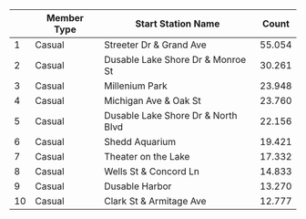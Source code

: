 | |Member Type|Start Station Name                    |Count|
|-|-----------|--------------------------------------|-----|
|1|Casual     |Streeter Dr & Grand Ave               |55.054|
|2|Casual     |Dusable Lake Shore Dr & Monroe St     |30.261|
|3|Casual     |Millenium Park                        |23.948|
|4|Casual     |Michigan Ave & Oak St                 |23.760|
|5|Casual     |Dusable Lake Shore Dr & North Blvd    |22.156|
|6|Casual     |Shedd Aquarium                        |19.421|
|7|Casual     |Theater on the Lake                   |17.332|
|8|Casual     |Wells St & Concord Ln                 |14.833|
|9|Casual     |Dusable Harbor                        |13.270|
|10|Casual    |Clark St & Armitage Ave               |12.777|
